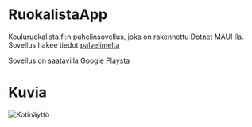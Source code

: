 # RuokalistaApp
Kouluruokalista.fi:n puhelinsovellus, joka on rakennettu Dotnet MAUI lla.
Sovellus hakee tiedot [palvelimelta](https://github.com/ArttuKuikka/RuokalistaServer)

Sovellus on saatavilla [Google Playsta](https://play.google.com/store/apps/details?id=fi.KouluRuokalista.Ruokalista)


# Kuvia
![Kotinäyttö](https://raw.githubusercontent.com/ArttuKuikka/RuokalistaApp/master/Demo1.jpg)
